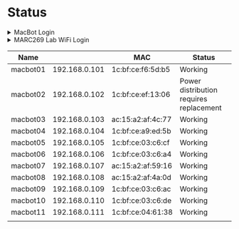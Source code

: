 # Status

<details>

<summary>MacBot Login</summary>

User: jnano

Pass: 9055259140

</details>

<details>

<summary>MARC269 Lab WiFi Login</summary>

SSID: MARC269

PSWD: %A0AB1B83C3B4

</details>

| Name     |               | MAC               | Status                                  |
| -------- | ------------- | ----------------- | --------------------------------------- |
| macbot01 | 192.168.0.101 | 1c:bf:ce:f6:5d:b5 | Working                                 |
| macbot02 | 192.168.0.102 | 1c:bf:ce:ef:13:06 | Power distribution requires replacement |
| macbot03 | 192.168.0.103 | ac:15:a2:af:4c:77 | Working                                 |
| macbot04 | 192.168.0.104 | 1c:bf:ce:a9:ed:5b | Working                                 |
| macbot05 | 192.168.0.105 | 1c:bf:ce:03:c6:cf | Working                                 |
| macbot06 | 192.168.0.106 | 1c:bf:ce:03:c6:a4 | Working                                 |
| macbot07 | 192.168.0.107 | ac:15:a2:af:59:16 | Working                                 |
| macbot08 | 192.168.0.108 | ac:15:a2:af:4a:0d | Working                                 |
| macbot09 | 192.168.0.109 | 1c:bf:ce:03:c6:ac | Working                                 |
| macbot10 | 192.168.0.110 | 1c:bf:ce:03:c6:de | Working                                 |
| macbot11 | 192.168.0.111 | 1c:bf:ce:04:61:38 | Working                                 |
|          |               |                   |                                         |
